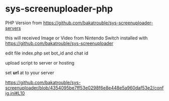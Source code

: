 # sys-screenuploader-php
PHP Version from https://github.com/bakatrouble/sys-screenuploader-servers

this will received Image or Video from Nintendo Switch installed with https://github.com/bakatrouble/sys-screenuploader

edit file index.php set bot_id and chat id

upload script to server or hosting

set **url** at to your server

https://github.com/bakatrouble/sys-screenuploader/blob/4354095be7ff53e0298f6e8e448e5a960daf53e2/config.ini#L10
